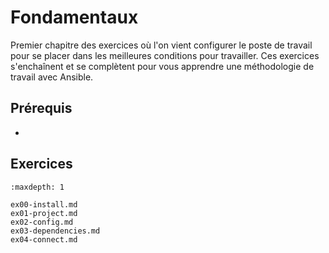 # Fondamentaux

Premier chapitre des exercices où l'on vient configurer le poste de travail pour se placer dans les 
meilleures conditions pour travailler. Ces exercices s'enchaînent et se complètent pour vous apprendre
une méthodologie de travail avec Ansible.

## Prérequis

* [](/exercises/prerequisites.md)

## Exercices

```{toctree}
:maxdepth: 1

ex00-install.md
ex01-project.md
ex02-config.md
ex03-dependencies.md
ex04-connect.md
```

